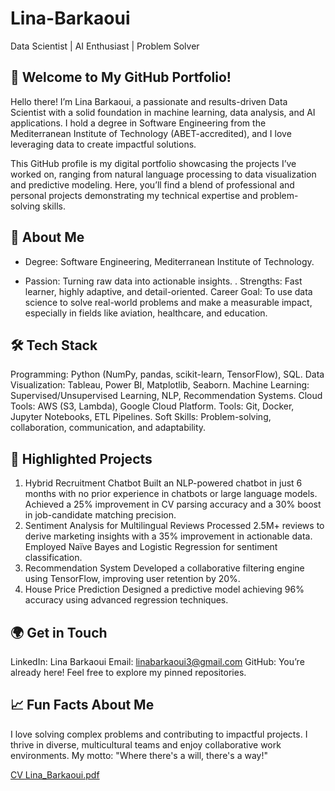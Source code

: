 # Lina-Barkaoui
Data Scientist | AI Enthusiast | Problem Solver
## 🌟 Welcome to My GitHub Portfolio!
Hello there! I’m Lina Barkaoui, a passionate and results-driven Data Scientist with a solid foundation in machine learning, data analysis, and AI applications. I hold a degree in Software Engineering from the Mediterranean Institute of Technology (ABET-accredited), and I love leveraging data to create impactful solutions.

This GitHub profile is my digital portfolio showcasing the projects I’ve worked on, ranging from natural language processing to data visualization and predictive modeling. Here, you’ll find a blend of professional and personal projects demonstrating my technical expertise and problem-solving skills.

## 🚀 About Me
* Degree: Software Engineering, Mediterranean Institute of Technology.
- Passion: Turning raw data into actionable insights.
. Strengths: Fast learner, highly adaptive, and detail-oriented.
Career Goal: To use data science to solve real-world problems and make a measurable impact, especially in fields like aviation, healthcare, and education.
## 🛠 Tech Stack
Programming: Python (NumPy, pandas, scikit-learn, TensorFlow), SQL.
Data Visualization: Tableau, Power BI, Matplotlib, Seaborn.
Machine Learning: Supervised/Unsupervised Learning, NLP, Recommendation Systems.
Cloud Tools: AWS (S3, Lambda), Google Cloud Platform.
Tools: Git, Docker, Jupyter Notebooks, ETL Pipelines.
Soft Skills: Problem-solving, collaboration, communication, and adaptability.
## 📂 Highlighted Projects
1. Hybrid Recruitment Chatbot
Built an NLP-powered chatbot in just 6 months with no prior experience in chatbots or large language models.
Achieved a 25% improvement in CV parsing accuracy and a 30% boost in job-candidate matching precision.
2. Sentiment Analysis for Multilingual Reviews
Processed 2.5M+ reviews to derive marketing insights with a 35% improvement in actionable data.
Employed Naïve Bayes and Logistic Regression for sentiment classification.
3. Recommendation System
Developed a collaborative filtering engine using TensorFlow, improving user retention by 20%.
4. House Price Prediction
Designed a predictive model achieving 96% accuracy using advanced regression techniques.
## 🌍 Get in Touch
LinkedIn: Lina Barkaoui
Email: linabarkaoui3@gmail.com
GitHub: You’re already here! Feel free to explore my pinned repositories.
## 📈 Fun Facts About Me
I love solving complex problems and contributing to impactful projects.
I thrive in diverse, multicultural teams and enjoy collaborative work environments.
My motto: "Where there's a will, there's a way!"


[CV Lina_Barkaoui.pdf](https://github.com/user-attachments/files/18559694/CV.Lina_Barkaoui.pdf)

